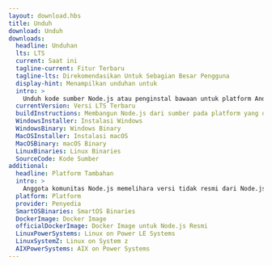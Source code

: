 ```yaml
---
layout: download.hbs
title: Unduh
download: Unduh
downloads:
  headline: Unduhan
  lts: LTS
  current: Saat ini
  tagline-current: Fitur Terbaru
  tagline-lts: Direkomendasikan Untuk Sebagian Besar Pengguna
  display-hint: Menampilkan unduhan untuk
  intro: >
    Unduh kode sumber Node.js atau penginstal bawaan untuk platform Anda, dan mulai mengembangkanya sekarang.
  currentVersion: Versi LTS Terbaru
  buildInstructions: Membangun Node.js dari sumber pada platform yang didukung
  WindowsInstaller: Instalasi Windows
  WindowsBinary: Windows Binary
  MacOSInstaller: Instalasi macOS
  MacOSBinary: macOS Binary
  LinuxBinaries: Linux Binaries
  SourceCode: Kode Sumber
additional:
  headline: Platform Tambahan
  intro: >
    Anggota komunitas Node.js memelihara versi tidak resmi dari Node.js untuk platform tambahan. Perhatikan bahwa build tersebut tidak didukung oleh tim inti Node.js dan mungkin belum berada pada level build yang sama dengan rilis Node.js saat ini.
  platform: Platform
  provider: Penyedia
  SmartOSBinaries: SmartOS Binaries
  DockerImage: Docker Image
  officialDockerImage: Docker Image untuk Node.js Resmi
  LinuxPowerSystems: Linux on Power LE Systems
  LinuxSystemZ: Linux on System z
  AIXPowerSystems: AIX on Power Systems
---
```


